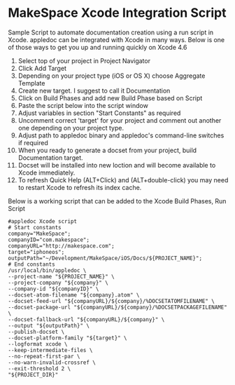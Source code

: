 MakeSpace Xcode Integration Script
==========================================
Sample Script to automate documentation creation using a run script in Xcode. appledoc can be integrated with Xcode in many ways. Below is one of those ways to get you up and running quickly on Xcode 4.6

1.  Select top of your project in Project Navigator
2.  Click Add Target
3.  Depending on your project type (iOS or OS X) choose Aggregate Template
4.  Create new target. I suggest to call it Documentation
5.  Click on Build Phases and add new Build Phase based on Script
6.  Paste the script below into the script window
7.  Adjust variables in section "Start Constants" as required
8.  Uncomment correct 'target' for your project and comment out another one depending on your project type.
9.  Adjust path to appledoc binary and appledoc's command-line switches if required
10. When you ready to generate a docset from your project, build Documentation target.
11. Docset will be installed into new loction and will become available to Xcode immediately.
12. To refresh Quick Help (ALT+Click) and (ALT+double-click) you may need to restart Xcode to refresh its index cache.

Below is a working script that can be added to the Xcode Build Phases, Run Script

    #appledoc Xcode script
    # Start constants
    company="MakeSpace";
    companyID="com.makespace";
    companyURL="http://makespace.com";
    target="iphoneos";
    outputPath="~/Development/MakeSpace/iOS/Docs/${PROJECT_NAME}";
    # End constants
    /usr/local/bin/appledoc \
    --project-name "${PROJECT_NAME}" \
    --project-company "${company}" \
    --company-id "${companyID}" \
    --docset-atom-filename "${company}.atom" \
    --docset-feed-url "${companyURL}/${company}/%DOCSETATOMFILENAME" \
    --docset-package-url "${companyURL}/${company}/%DOCSETPACKAGEFILENAME" \
    --docset-fallback-url "${companyURL}/${company}" \
    --output "${outputPath}" \
    --publish-docset \
    --docset-platform-family "${target}" \
    --logformat xcode \
    --keep-intermediate-files \
    --no-repeat-first-par \
    --no-warn-invalid-crossref \
    --exit-threshold 2 \
    "${PROJECT_DIR}"
